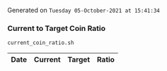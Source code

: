 Generated on `Tuesday 05-October-2021 at 15:41:34`

### Current to Target Coin Ratio
`current_coin_ratio.sh`

Date|Current|Target|Ratio
---|---|---|---
